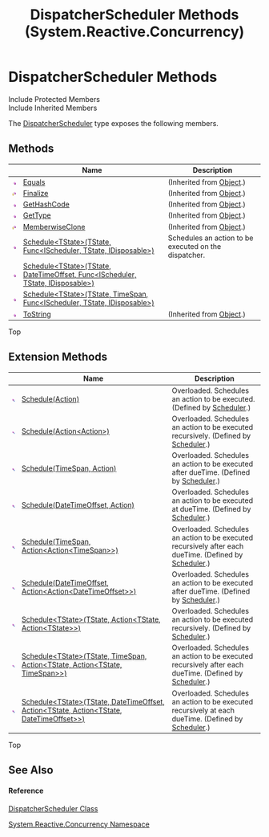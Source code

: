 ﻿---
title: DispatcherScheduler Methods (System.Reactive.Concurrency)
TOCTitle: DispatcherScheduler Methods
ms:assetid: Methods.T:System.Reactive.Concurrency.DispatcherScheduler
ms:mtpsurl: https://msdn.microsoft.com/en-us/library/system.reactive.concurrency.dispatcherscheduler_methods(v=VS.103)
ms:contentKeyID: 36068739
ms.date: 06/28/2011
mtps_version: v=VS.103
---

# DispatcherScheduler Methods

Include Protected Members  
Include Inherited Members  

The [DispatcherScheduler](hh229104\(v=vs.103\).md) type exposes the following members.

## Methods

<table>
<thead>
<tr class="header">
<th> </th>
<th>Name</th>
<th>Description</th>
</tr>
</thead>
<tbody>
<tr class="odd">
<td><img src="images\Hh303103.pubmethod(en-us,VS.103).gif" title="Public method" alt="Public method" /></td>
<td><a href="https://msdn.microsoft.com/en-us/library/m:system.object.equals(system.object)(v=VS.103)">Equals</a></td>
<td>(Inherited from <a href="https://msdn.microsoft.com/en-us/library/e5kfa45b">Object</a>.)</td>
</tr>
<tr class="even">
<td><img src="images\Hh303103.protmethod(en-us,VS.103).gif" title="Protected method" alt="Protected method" /></td>
<td><a href="https://msdn.microsoft.com/en-us/library/4k87zsw7">Finalize</a></td>
<td>(Inherited from <a href="https://msdn.microsoft.com/en-us/library/e5kfa45b">Object</a>.)</td>
</tr>
<tr class="odd">
<td><img src="images\Hh303103.pubmethod(en-us,VS.103).gif" title="Public method" alt="Public method" /></td>
<td><a href="https://msdn.microsoft.com/en-us/library/zdee4b3y">GetHashCode</a></td>
<td>(Inherited from <a href="https://msdn.microsoft.com/en-us/library/e5kfa45b">Object</a>.)</td>
</tr>
<tr class="even">
<td><img src="images\Hh303103.pubmethod(en-us,VS.103).gif" title="Public method" alt="Public method" /></td>
<td><a href="https://msdn.microsoft.com/en-us/library/dfwy45w9">GetType</a></td>
<td>(Inherited from <a href="https://msdn.microsoft.com/en-us/library/e5kfa45b">Object</a>.)</td>
</tr>
<tr class="odd">
<td><img src="images\Hh303103.protmethod(en-us,VS.103).gif" title="Protected method" alt="Protected method" /></td>
<td><a href="https://msdn.microsoft.com/en-us/library/57ctke0a">MemberwiseClone</a></td>
<td>(Inherited from <a href="https://msdn.microsoft.com/en-us/library/e5kfa45b">Object</a>.)</td>
</tr>
<tr class="even">
<td><img src="images\Hh303103.pubmethod(en-us,VS.103).gif" title="Public method" alt="Public method" /></td>
<td><a href="https://msdn.microsoft.com/en-us/library/m:system.reactive.concurrency.dispatcherscheduler.schedule%60%601(%60%600%2csystem.func%7bsystem.reactive.concurrency.ischeduler%2c%60%600%2csystem.idisposable%7d)(v=VS.103)">Schedule&lt;TState&gt;(TState, Func&lt;IScheduler, TState, IDisposable&gt;)</a></td>
<td>Schedules an action to be executed on the dispatcher.</td>
</tr>
<tr class="odd">
<td><img src="images\Hh303103.pubmethod(en-us,VS.103).gif" title="Public method" alt="Public method" /></td>
<td><a href="https://msdn.microsoft.com/en-us/library/m:system.reactive.concurrency.dispatcherscheduler.schedule%60%601(%60%600%2csystem.datetimeoffset%2csystem.func%7bsystem.reactive.concurrency.ischeduler%2c%60%600%2csystem.idisposable%7d)(v=VS.103)">Schedule&lt;TState&gt;(TState, DateTimeOffset, Func&lt;IScheduler, TState, IDisposable&gt;)</a></td>
<td></td>
</tr>
<tr class="even">
<td><img src="images\Hh303103.pubmethod(en-us,VS.103).gif" title="Public method" alt="Public method" /></td>
<td><a href="https://msdn.microsoft.com/en-us/library/m:system.reactive.concurrency.dispatcherscheduler.schedule%60%601(%60%600%2csystem.timespan%2csystem.func%7bsystem.reactive.concurrency.ischeduler%2c%60%600%2csystem.idisposable%7d)(v=VS.103)">Schedule&lt;TState&gt;(TState, TimeSpan, Func&lt;IScheduler, TState, IDisposable&gt;)</a></td>
<td></td>
</tr>
<tr class="odd">
<td><img src="images\Hh303103.pubmethod(en-us,VS.103).gif" title="Public method" alt="Public method" /></td>
<td><a href="https://msdn.microsoft.com/en-us/library/7bxwbwt2">ToString</a></td>
<td>(Inherited from <a href="https://msdn.microsoft.com/en-us/library/e5kfa45b">Object</a>.)</td>
</tr>
</tbody>
</table>

Top

## Extension Methods

<table>
<thead>
<tr class="header">
<th> </th>
<th>Name</th>
<th>Description</th>
</tr>
</thead>
<tbody>
<tr class="odd">
<td><img src="images\Hh229625.pubextension(en-us,VS.103).gif" title="Public Extension Method" alt="Public Extension Method" /></td>
<td><a href="https://msdn.microsoft.com/en-us/library/m:system.reactive.concurrency.scheduler.schedule(system.reactive.concurrency.ischeduler%2csystem.action)(v=VS.103)">Schedule(Action)</a></td>
<td>Overloaded. Schedules an action to be executed. (Defined by <a href="hh229170(v=vs.103).md">Scheduler</a>.)</td>
</tr>
<tr class="even">
<td><img src="images\Hh229625.pubextension(en-us,VS.103).gif" title="Public Extension Method" alt="Public Extension Method" /></td>
<td><a href="https://msdn.microsoft.com/en-us/library/m:system.reactive.concurrency.scheduler.schedule(system.reactive.concurrency.ischeduler%2csystem.action%7bsystem.action%7d)(v=VS.103)">Schedule(Action&lt;Action&gt;)</a></td>
<td>Overloaded. Schedules an action to be executed recursively. (Defined by <a href="hh229170(v=vs.103).md">Scheduler</a>.)</td>
</tr>
<tr class="odd">
<td><img src="images\Hh229625.pubextension(en-us,VS.103).gif" title="Public Extension Method" alt="Public Extension Method" /></td>
<td><a href="https://msdn.microsoft.com/en-us/library/m:system.reactive.concurrency.scheduler.schedule(system.reactive.concurrency.ischeduler%2csystem.timespan%2csystem.action)(v=VS.103)">Schedule(TimeSpan, Action)</a></td>
<td>Overloaded. Schedules an action to be executed after dueTime. (Defined by <a href="hh229170(v=vs.103).md">Scheduler</a>.)</td>
</tr>
<tr class="even">
<td><img src="images\Hh229625.pubextension(en-us,VS.103).gif" title="Public Extension Method" alt="Public Extension Method" /></td>
<td><a href="https://msdn.microsoft.com/en-us/library/m:system.reactive.concurrency.scheduler.schedule(system.reactive.concurrency.ischeduler%2csystem.datetimeoffset%2csystem.action)(v=VS.103)">Schedule(DateTimeOffset, Action)</a></td>
<td>Overloaded. Schedules an action to be executed at dueTime. (Defined by <a href="hh229170(v=vs.103).md">Scheduler</a>.)</td>
</tr>
<tr class="odd">
<td><img src="images\Hh229625.pubextension(en-us,VS.103).gif" title="Public Extension Method" alt="Public Extension Method" /></td>
<td><a href="https://msdn.microsoft.com/en-us/library/m:system.reactive.concurrency.scheduler.schedule(system.reactive.concurrency.ischeduler%2csystem.timespan%2csystem.action%7bsystem.action%7bsystem.timespan%7d%7d)(v=VS.103)">Schedule(TimeSpan, Action&lt;Action&lt;TimeSpan&gt;&gt;)</a></td>
<td>Overloaded. Schedules an action to be executed recursively after each dueTime. (Defined by <a href="hh229170(v=vs.103).md">Scheduler</a>.)</td>
</tr>
<tr class="even">
<td><img src="images\Hh229625.pubextension(en-us,VS.103).gif" title="Public Extension Method" alt="Public Extension Method" /></td>
<td><a href="https://msdn.microsoft.com/en-us/library/m:system.reactive.concurrency.scheduler.schedule(system.reactive.concurrency.ischeduler%2csystem.datetimeoffset%2csystem.action%7bsystem.action%7bsystem.datetimeoffset%7d%7d)(v=VS.103)">Schedule(DateTimeOffset, Action&lt;Action&lt;DateTimeOffset&gt;&gt;)</a></td>
<td>Overloaded. Schedules an action to be executed after dueTime. (Defined by <a href="hh229170(v=vs.103).md">Scheduler</a>.)</td>
</tr>
<tr class="odd">
<td><img src="images\Hh229625.pubextension(en-us,VS.103).gif" title="Public Extension Method" alt="Public Extension Method" /></td>
<td><a href="https://msdn.microsoft.com/en-us/library/m:system.reactive.concurrency.scheduler.schedule%60%601(system.reactive.concurrency.ischeduler%2c%60%600%2csystem.action%7b%60%600%2csystem.action%7b%60%600%7d%7d)(v=VS.103)">Schedule&lt;TState&gt;(TState, Action&lt;TState, Action&lt;TState&gt;&gt;)</a></td>
<td>Overloaded. Schedules an action to be executed recursively. (Defined by <a href="hh229170(v=vs.103).md">Scheduler</a>.)</td>
</tr>
<tr class="even">
<td><img src="images\Hh229625.pubextension(en-us,VS.103).gif" title="Public Extension Method" alt="Public Extension Method" /></td>
<td><a href="https://msdn.microsoft.com/en-us/library/m:system.reactive.concurrency.scheduler.schedule%60%601(system.reactive.concurrency.ischeduler%2c%60%600%2csystem.timespan%2csystem.action%7b%60%600%2csystem.action%7b%60%600%2csystem.timespan%7d%7d)(v=VS.103)">Schedule&lt;TState&gt;(TState, TimeSpan, Action&lt;TState, Action&lt;TState, TimeSpan&gt;&gt;)</a></td>
<td>Overloaded. Schedules an action to be executed recursively after each dueTime. (Defined by <a href="hh229170(v=vs.103).md">Scheduler</a>.)</td>
</tr>
<tr class="odd">
<td><img src="images\Hh229625.pubextension(en-us,VS.103).gif" title="Public Extension Method" alt="Public Extension Method" /></td>
<td><a href="https://msdn.microsoft.com/en-us/library/m:system.reactive.concurrency.scheduler.schedule%60%601(system.reactive.concurrency.ischeduler%2c%60%600%2csystem.datetimeoffset%2csystem.action%7b%60%600%2csystem.action%7b%60%600%2csystem.datetimeoffset%7d%7d)(v=VS.103)">Schedule&lt;TState&gt;(TState, DateTimeOffset, Action&lt;TState, Action&lt;TState, DateTimeOffset&gt;&gt;)</a></td>
<td>Overloaded. Schedules an action to be executed recursively at each dueTime. (Defined by <a href="hh229170(v=vs.103).md">Scheduler</a>.)</td>
</tr>
</tbody>
</table>

Top

## See Also

#### Reference

[DispatcherScheduler Class](hh229104\(v=vs.103\).md)

[System.Reactive.Concurrency Namespace](hh229042\(v=vs.103\).md)

